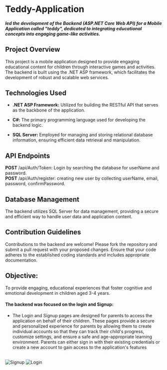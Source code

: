 # Teddy-Application

##### led the development of the Backend (ASP.NET Core Web API) for a Mobile Application called "teddy", dedicated to integrating educational concepts into engaging game-like activities. 

## Project Overview
This project is a mobile application designed to provide engaging educational content for children through interactive games and activities. The backend is built using the .NET ASP framework, which facilitates the development of robust and scalable web services.

## Technologies Used

- **.NET ASP Framework:** Utilized for building the RESTful API that serves as the backbone of the application.

- **C#:** The primary programming language used for developing the backend logic.

- **SQL Server:** Employed for managing and storing relational database information, ensuring efficient data retrieval and manipulation.

## API Endpoints
**POST** /api/Auth/Token: Login by searching the database for userName and password.
<br>
**POST** /api/Auth/register: creating new user by collecting userName, email, password, confirmPassword.

## Database Management
The backend utilizes SQL Server for data management, providing a secure and efficient way to handle user data and application content. 

## Contribution Guidelines
Contributions to the backend are welcome! Please fork the repository and submit a pull request with your proposed changes. Ensure that your code adheres to the established coding standards and includes appropriate documentation.

## Objective:
To provide engaging, educational experiences that foster cognitive and emotional development in children aged 3-4 years.

#### The backend was focused on the login and Signup:

- The Login and Signup pages are designed for parents to access the application on behalf 
of their children. These pages provide a secure and personalized experience for parents by 
allowing them to create individual accounts so that they can track their child's progress, 
customize settings, and ensure a safe and age-appropriate learning environment. Parents can 
either sign in with their existing credentials or create a new account to gain access to the 
application's features
<br><br>

![Signup](https://github.com/user-attachments/assets/28e42630-dfa2-439a-9666-23727f8a9812)
![Login](https://github.com/user-attachments/assets/b7600280-4ce7-4d83-815b-8aba8caef5ef)
